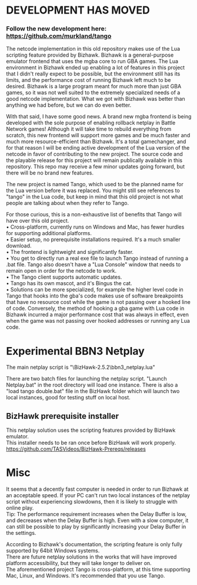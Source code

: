 # DEVELOPMENT HAS MOVED
### Follow the new development here: https://github.com/murkland/tango  

The netcode implementation in this old repository makes use of the Lua scripting feature provided by Bizhawk. Bizhawk is a general-purpose emulator frontend that uses the mgba core to run GBA games. The Lua environment in Bizhawk ended up enabling a lot of features in this project that I didn't really expect to be possible, but the environment still has its limits, and the performance cost of running Bizhawk left much to be desired. Bizhawk is a large program meant for much more than just GBA games, so it was not well suited to the extremely specialized needs of a good netcode implementation. What we got with Bizhawk was better than anything we had before, but we can do even better.

With that said, I have some good news. A brand new mgba frontend is being developed with the sole purpose of enabling rollback netplay in Battle Network games! Although it will take time to rebuild everything from scratch, this new frontend will support more games and be much faster and much more resource-efficient than Bizhawk. It's a total gamechanger, and for that reason I will be ending active development of the Lua version of the netcode in favor of contributing to the new project. The source code and the playable release for this project will remain publically available in this repository. This repo may receive a few minor updates going forward, but there will be no brand new features.

The new project is named Tango, which used to be the planned name for the Lua version before it was replaced. You might still see references to "tango" in the Lua code, but keep in mind that this old project is not what people are talking about when they refer to Tango.  

For those curious, this is a non-exhaustive list of benefits that Tango will have over this old project.  
• Cross-platform, currently runs on Windows and Mac, has fewer hurdles for supporting additional platforms.  
• Easier setup, no prerequisite installations required. It's a much smaller download.  
• The frontend is lightweight and significantly faster.  
• You get to directly run a real exe file to launch Tango instead of running a .bat file. Tango also doesn't have a "Lua Console" window that needs to remain open in order for the netcode to work.  
• The Tango client supports automatic updates.  
• Tango has its own mascot, and it's Bingus the cat.  
• Solutions can be more specialized, for example the higher level code in Tango that hooks into the gba's code makes use of software breakpoints that have no resource cost while the game is not passing over a hooked line of code. Conversely, the method of hooking a gba game with Lua code in Bizhawk incurred a major performance cost that was always in effect, even when the game was not passing over hooked addresses or running any Lua code.  


# Experimental BBN3 Netplay

The main netplay script is "\BizHawk-2.5.2\bbn3_netplay.lua"

There are two batch files for launching the netplay script. "Launch Netplay.bat" in the root directory will load one instance.
There is also a "load tango double.bat" file in the BizHawk folder which will launch two local instances, good for testing stuff on local host.

## BizHawk prerequisite installer
This netplay solution uses the scripting features provided by BizHawk emulator.  
This installer needs to be ran once before BizHawk will work properly.  
https://github.com/TASVideos/BizHawk-Prereqs/releases


# Misc

It seems that a decently fast computer is needed in order to run Bizhawk at an acceptable speed. 
If your PC can't run two local instances of the netplay script without experiencing slowdowns, then it is likely to struggle with online play.  
Tip: The performance requirement increases when the Delay Buffer is low, and decreases when the Delay Buffer is high. Even with a slow computer, it can still be possible to play by significantly increasing your Delay Buffer in the settings.

According to Bizhawk's documentation, the scripting feature is only fully supported by 64bit Windows systems.  
There are future netplay solutions in the works that will have improved platform accessibility, but they will take longer to deliver on.  
The aforementioned project Tango is cross-platform, at this time supporting Mac, Linux, and Windows. It's recommended that you use Tango.
